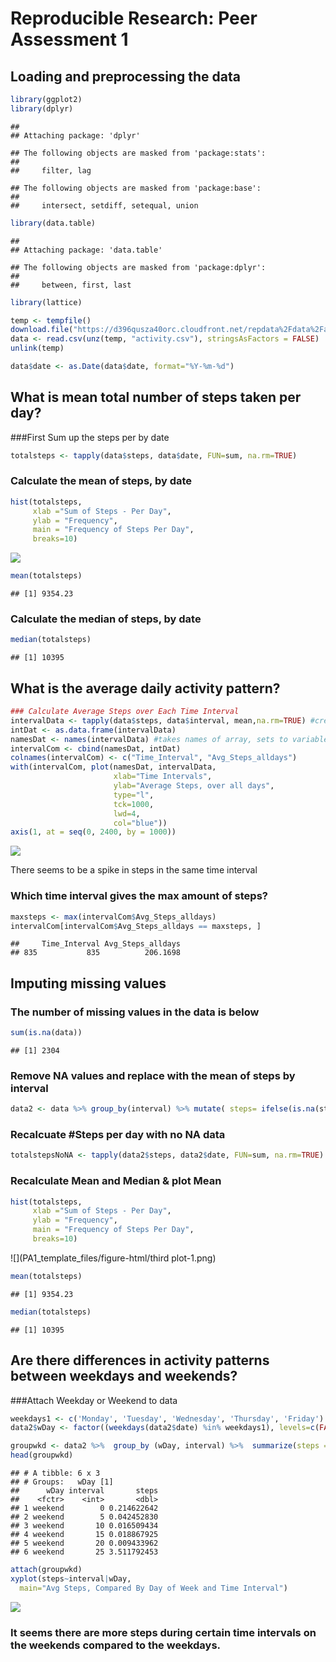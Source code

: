 # Reproducible Research: Peer Assessment 1



## Loading and preprocessing the data

```r
library(ggplot2)
library(dplyr)
```

```
## 
## Attaching package: 'dplyr'
```

```
## The following objects are masked from 'package:stats':
## 
##     filter, lag
```

```
## The following objects are masked from 'package:base':
## 
##     intersect, setdiff, setequal, union
```

```r
library(data.table)
```

```
## 
## Attaching package: 'data.table'
```

```
## The following objects are masked from 'package:dplyr':
## 
##     between, first, last
```

```r
library(lattice)

temp <- tempfile()
download.file("https://d396qusza40orc.cloudfront.net/repdata%2Fdata%2Factivity.zip", temp)
data <- read.csv(unz(temp, "activity.csv"), stringsAsFactors = FALSE)
unlink(temp)

data$date <- as.Date(data$date, format="%Y-%m-%d")
```
## What is mean total number of steps taken per day?

###First Sum up the steps per  by date


```r
totalsteps <- tapply(data$steps, data$date, FUN=sum, na.rm=TRUE)
```

### Calculate the mean of steps, by date

```r
hist(totalsteps,  
     xlab ="Sum of Steps - Per Day",
     ylab = "Frequency",
     main = "Frequency of Steps Per Day",
     breaks=10)
```

![](PA1_template_files/figure-html/unnamed-chunk-2-1.png)<!-- -->

```r
mean(totalsteps)
```

```
## [1] 9354.23
```

### Calculate the median of steps, by date

```r
median(totalsteps)
```

```
## [1] 10395
```


## What is the average daily activity pattern?

```r
### Calculate Average Steps over Each Time Interval
intervalData <- tapply(data$steps, data$interval, mean,na.rm=TRUE) #creates array of intervals and their means
intDat <- as.data.frame(intervalData)
namesDat <- names(intervalData) #takes names of array, sets to variable #must be a faster way to do this
intervalCom <- cbind(namesDat, intDat)
colnames(intervalCom) <- c("Time_Interval", "Avg_Steps_alldays")
with(intervalCom, plot(namesDat, intervalData, 
                       xlab="Time Intervals", 
                       ylab="Average Steps, over all days", 
                       type="l", 
                       tck=1000,
                       lwd=4, 
                       col="blue"))
axis(1, at = seq(0, 2400, by = 1000))
```

![](PA1_template_files/figure-html/unnamed-chunk-4-1.png)<!-- -->

There seems to be a spike in steps in the same time interval

### Which time interval gives the max amount of steps?

```r
maxsteps <- max(intervalCom$Avg_Steps_alldays)
intervalCom[intervalCom$Avg_Steps_alldays == maxsteps, ]
```

```
##     Time_Interval Avg_Steps_alldays
## 835           835          206.1698
```

## Imputing missing values
### The number of missing values in the data is below

```r
sum(is.na(data))
```

```
## [1] 2304
```
### Remove NA values and replace with the mean of steps by interval

```r
data2 <- data %>% group_by(interval) %>% mutate( steps= ifelse(is.na(steps), mean(steps, na.rm=TRUE), steps))
```

### Recalcuate #Steps per day with no NA data


```r
totalstepsNoNA <- tapply(data2$steps, data2$date, FUN=sum, na.rm=TRUE)
```


### Recalculate Mean and Median & plot Mean

```r
hist(totalsteps, 
     xlab ="Sum of Steps - Per Day",
     ylab = "Frequency",
     main = "Frequency of Steps Per Day",
     breaks=10)
```

![](PA1_template_files/figure-html/third plot-1.png)<!-- -->

```r
mean(totalsteps)
```

```
## [1] 9354.23
```

```r
median(totalsteps)
```

```
## [1] 10395
```


## Are there differences in activity patterns between weekdays and weekends?
###Attach Weekday or Weekend to data

```r
weekdays1 <- c('Monday', 'Tuesday', 'Wednesday', 'Thursday', 'Friday')
data2$wDay <- factor((weekdays(data2$date) %in% weekdays1), levels=c(FALSE, TRUE), labels=c('weekend', 'weekday'))
```




```r
groupwkd <- data2 %>%  group_by (wDay, interval) %>%  summarize(steps = mean(steps), )
head(groupwkd)
```

```
## # A tibble: 6 x 3
## # Groups:   wDay [1]
##      wDay interval       steps
##    <fctr>    <int>       <dbl>
## 1 weekend        0 0.214622642
## 2 weekend        5 0.042452830
## 3 weekend       10 0.016509434
## 4 weekend       15 0.018867925
## 5 weekend       20 0.009433962
## 6 weekend       25 3.511792453
```



```r
attach(groupwkd)
xyplot(steps~interval|wDay,
  main="Avg Steps, Compared By Day of Week and Time Interval")
```

![](PA1_template_files/figure-html/unnamed-chunk-11-1.png)<!-- -->
### It seems there are more steps during certain time intervals on the weekends compared to the weekdays.

